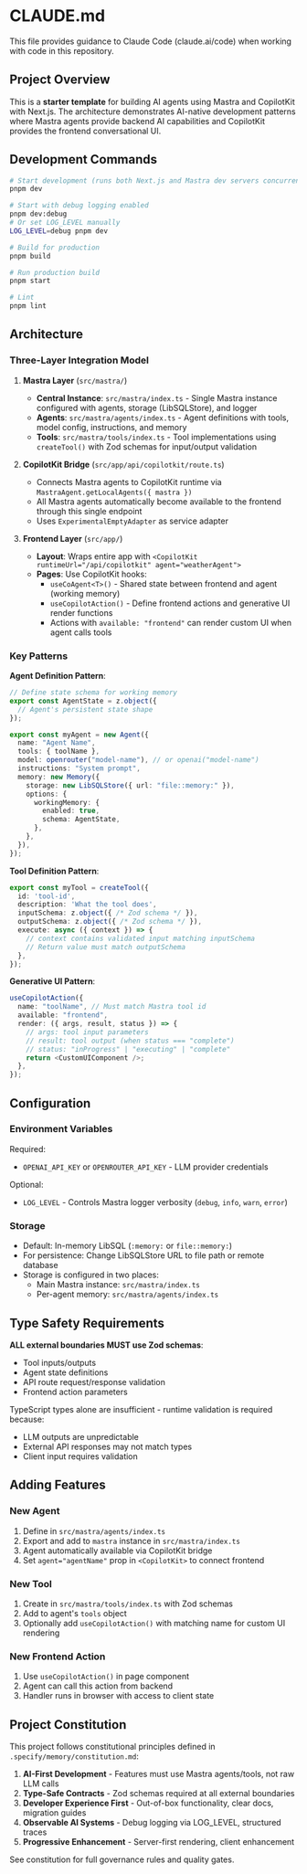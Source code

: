 # CLAUDE.md

This file provides guidance to Claude Code (claude.ai/code) when working with code in this repository.

## Project Overview

This is a **starter template** for building AI agents using Mastra and CopilotKit with Next.js. The architecture demonstrates AI-native development patterns where Mastra agents provide backend AI capabilities and CopilotKit provides the frontend conversational UI.

## Development Commands

```bash
# Start development (runs both Next.js and Mastra dev servers concurrently)
pnpm dev

# Start with debug logging enabled
pnpm dev:debug
# Or set LOG_LEVEL manually
LOG_LEVEL=debug pnpm dev

# Build for production
pnpm build

# Run production build
pnpm start

# Lint
pnpm lint
```

## Architecture

### Three-Layer Integration Model

1. **Mastra Layer** (`src/mastra/`)
   - **Central Instance**: `src/mastra/index.ts` - Single Mastra instance configured with agents, storage (LibSQLStore), and logger
   - **Agents**: `src/mastra/agents/index.ts` - Agent definitions with tools, model config, instructions, and memory
   - **Tools**: `src/mastra/tools/index.ts` - Tool implementations using `createTool()` with Zod schemas for input/output validation

2. **CopilotKit Bridge** (`src/app/api/copilotkit/route.ts`)
   - Connects Mastra agents to CopilotKit runtime via `MastraAgent.getLocalAgents({ mastra })`
   - All Mastra agents automatically become available to the frontend through this single endpoint
   - Uses `ExperimentalEmptyAdapter` as service adapter

3. **Frontend Layer** (`src/app/`)
   - **Layout**: Wraps entire app with `<CopilotKit runtimeUrl="/api/copilotkit" agent="weatherAgent">`
   - **Pages**: Use CopilotKit hooks:
     - `useCoAgent<T>()` - Shared state between frontend and agent (working memory)
     - `useCopilotAction()` - Define frontend actions and generative UI render functions
     - Actions with `available: "frontend"` can render custom UI when agent calls tools

### Key Patterns

**Agent Definition Pattern**:
```typescript
// Define state schema for working memory
export const AgentState = z.object({
  // Agent's persistent state shape
});

export const myAgent = new Agent({
  name: "Agent Name",
  tools: { toolName },
  model: openrouter("model-name"), // or openai("model-name")
  instructions: "System prompt",
  memory: new Memory({
    storage: new LibSQLStore({ url: "file::memory:" }),
    options: {
      workingMemory: {
        enabled: true,
        schema: AgentState,
      },
    },
  }),
});
```

**Tool Definition Pattern**:
```typescript
export const myTool = createTool({
  id: 'tool-id',
  description: 'What the tool does',
  inputSchema: z.object({ /* Zod schema */ }),
  outputSchema: z.object({ /* Zod schema */ }),
  execute: async ({ context }) => {
    // context contains validated input matching inputSchema
    // Return value must match outputSchema
  },
});
```

**Generative UI Pattern**:
```typescript
useCopilotAction({
  name: "toolName", // Must match Mastra tool id
  available: "frontend",
  render: ({ args, result, status }) => {
    // args: tool input parameters
    // result: tool output (when status === "complete")
    // status: "inProgress" | "executing" | "complete"
    return <CustomUIComponent />;
  },
});
```

## Configuration

### Environment Variables

Required:
- `OPENAI_API_KEY` or `OPENROUTER_API_KEY` - LLM provider credentials

Optional:
- `LOG_LEVEL` - Controls Mastra logger verbosity (`debug`, `info`, `warn`, `error`)

### Storage

- Default: In-memory LibSQL (`:memory:` or `file::memory:`)
- For persistence: Change LibSQLStore URL to file path or remote database
- Storage is configured in two places:
  - Main Mastra instance: `src/mastra/index.ts`
  - Per-agent memory: `src/mastra/agents/index.ts`

## Type Safety Requirements

**ALL external boundaries MUST use Zod schemas**:
- Tool inputs/outputs
- Agent state definitions
- API route request/response validation
- Frontend action parameters

TypeScript types alone are insufficient - runtime validation is required because:
- LLM outputs are unpredictable
- External API responses may not match types
- Client input requires validation

## Adding Features

### New Agent
1. Define in `src/mastra/agents/index.ts`
2. Export and add to `mastra` instance in `src/mastra/index.ts`
3. Agent automatically available via CopilotKit bridge
4. Set `agent="agentName"` prop in `<CopilotKit>` to connect frontend

### New Tool
1. Create in `src/mastra/tools/index.ts` with Zod schemas
2. Add to agent's `tools` object
3. Optionally add `useCopilotAction()` with matching name for custom UI rendering

### New Frontend Action
1. Use `useCopilotAction()` in page component
2. Agent can call this action from backend
3. Handler runs in browser with access to client state

## Project Constitution

This project follows constitutional principles defined in `.specify/memory/constitution.md`:

1. **AI-First Development** - Features must use Mastra agents/tools, not raw LLM calls
2. **Type-Safe Contracts** - Zod schemas required at all external boundaries
3. **Developer Experience First** - Out-of-box functionality, clear docs, migration guides
4. **Observable AI Systems** - Debug logging via LOG_LEVEL, structured traces
5. **Progressive Enhancement** - Server-first rendering, client enhancement

See constitution for full governance rules and quality gates.
